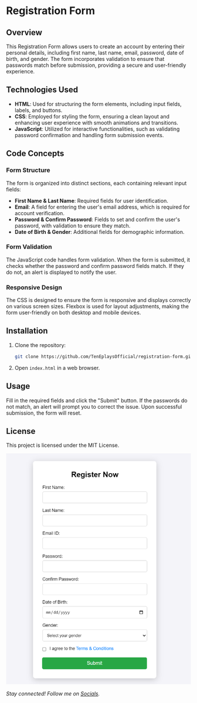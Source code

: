 # Registration Form

## Overview
This Registration Form allows users to create an account by entering their personal details, including first name, last name, email, password, date of birth, and gender. The form incorporates validation to ensure that passwords match before submission, providing a secure and user-friendly experience.

## Technologies Used
- **HTML**: Used for structuring the form elements, including input fields, labels, and buttons.
- **CSS**: Employed for styling the form, ensuring a clean layout and enhancing user experience with smooth animations and transitions.
- **JavaScript**: Utilized for interactive functionalities, such as validating password confirmation and handling form submission events.

## Code Concepts

### Form Structure
The form is organized into distinct sections, each containing relevant input fields:
- **First Name & Last Name**: Required fields for user identification.
- **Email**: A field for entering the user's email address, which is required for account verification.
- **Password & Confirm Password**: Fields to set and confirm the user's password, with validation to ensure they match.
- **Date of Birth & Gender**: Additional fields for demographic information.

### Form Validation
The JavaScript code handles form validation. When the form is submitted, it checks whether the password and confirm password fields match. If they do not, an alert is displayed to notify the user.

### Responsive Design
The CSS is designed to ensure the form is responsive and displays correctly on various screen sizes. Flexbox is used for layout adjustments, making the form user-friendly on both desktop and mobile devices.

## Installation
1. Clone the repository:
    ```bash
    git clone https://github.com/TenEplaysOfficial/registration-form.git
    ```

2. Open `index.html` in a web browser.

## Usage
Fill in the required fields and click the "Submit" button. If the passwords do not match, an alert will prompt you to correct the issue. Upon successful submission, the form will reset.

## License
This project is licensed under the MIT License.

![Screenshot](<img/image.png>)


*Stay connected! Follow me on [Socials](https://linktr.ee/tenegames).*